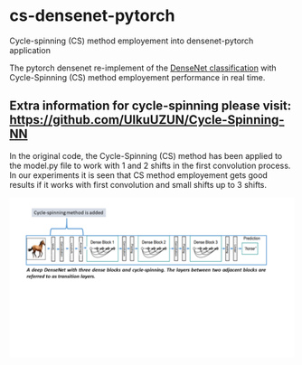 # cs-densenet-pytorch
Cycle-spinning (CS) method employement into densenet-pytorch application

The pytorch densenet re-implement of the [DenseNet classification](https://pytorch.org/hub/pytorch_vision_densenet/) with Cycle-Spinning (CS) method employement performance in real time.

## Extra information for cycle-spinning please visit: https://github.com/UlkuUZUN/Cycle-Spinning-NN

In the original code, the Cycle-Spinning (CS) method has been applied to the model.py file to work with 1 and 2 shifts in the first convolution process. In our experiments it is seen that CS method employement gets good results if it works with first convolution and small shifts up to 3 shifts.

<div align="center">
  <p>
  <img width="850" src="https://github.com/UlkuUZUN/assets/blob/main/cs-densenet.png">
  </p>
</div>

